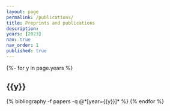 ```yaml
---
layout: page
permalink: /publications/
title: Preprints and publications
description: 
years: [2023]
nav: true
nav_order: 1
published: true
---
```

<!-- _pages/publications.md -->
<div class="publications">

{%- for y in page.years %}
  <h2 class="year">{{y}}</h2>
  {% bibliography -f papers -q @*[year={{y}}]* %}
{% endfor %}

</div>
